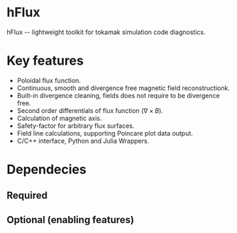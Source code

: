 # hFlux

hFlux -- lightweight toolkit for tokamak simulation code diagnostics.

# Key features
* Poloidal flux function.
* Continuous, smooth and divergence free magnetic field reconstructionk.
* Built-in divergence cleaning, fields does not require to be divergence free.
* Second order differentials of flux function ($\nabla \times B$).
* Calculation of magnetic axis.
* Safety-factor for arbitrary flux surfaces.
* Field line calculations, supporting Poincare plot data output.
* C/C++ interface, Python and Julia Wrappers.

# Dependecies
## Required

## Optional (enabling features)
